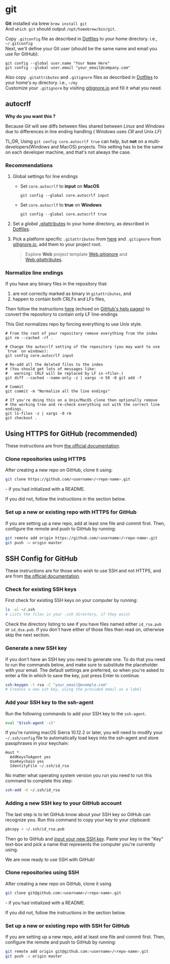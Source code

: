 # git

**Git** installed via brew `brew install git`<br/>
And `which git` should output `/opt/homebrew/bin/git`.

Copy `.gitconfig` file as described in [Dotfiles](../../essentials/dotfiles.md) to your home directory. i.e., `~/.gitconfig`<br/>
Next, we'll define your Git user (should be the same name and email you use for GitHub):
```shell
git config --global user.name "Your Name Here"
git config --global user.email "your_email@company.com"
```

Also copy `.gitattributes` and `.gitignore` files as described in [Dotfiles](../../essentials/dotfiles.md) to your home's `my` directory. i.e., `~/my`<br/>
Customize your `.gitignore` by visiting [gitignore.io](https://www.toptal.com/developers/gitignore?templates=macos) and fill it what you need.

##  autocrlf

**Why do you want this ?**

Because _Git_ will see diffs between files shared between _Linux_ and _Windows_ due to differences in line ending handling ( Windows uses _CR_ and Unix _LF_)

TL;DR,  Using `git config core.autocrlf true` can help, but **not** on a multi-developers(Windows and MacOS) projects.
This setting has to be the same on each developer machine, and that's not always the case.

### Recommendations
1. Global settings for line endings
   - Set `core.autocrlf` to **input** on **MacOS** 
       ```
       git config --global core.autocrlf input
       ```
   - Set `core.autocrlf` to **true** on **Windows**
       ```
       git config --global core.autocrlf true
       ```
       
2. Set a _global_ [.gitattributes](../../../dotfiles/my/.gitattributes) to your home directory, as described in [Dotfiles](../../essentials/dotfiles.md).
3. Pick a platform specific `.gitattributes` from [here](https://github.com/alexkaratarakis/gitattributes) and `.gitignore`  from [gitignore.io](https://www.toptal.com/developers/gitignore?templates=macos), add them to your project root. 
    > Explore **Web** project template [Web.gitignore](../../../apps/git/Web.gitignore) and [Web.gitattributes](../../../apps/git/Web.gitattributes).


### Normalize line endings

If you have any binary files in the repository that:
1. are not correctly marked as binary in `gitattributes`, and 
2. happen to contain both CRLFs and LFs files,

Then follow the instructions [here](https://stackoverflow.com/questions/1510798/trying-to-fix-line-endings-with-git-filter-branch-but-having-no-luck/1511273#1511273) (echoed on [GitHub's help pages](https://help.github.com/articles/dealing-with-line-endings/)) to convert the repository to contain only LF line-endings

This Gist normalizes repo by forcing everything to use Unix style.


```shell
# From the root of your repository remove everything from the index
git rm --cached -rf .

# Change the autocrlf setting of the repository (you may want to use `true` on windows):
git config core.autocrlf input

# Re-add all the deleted files to the index
# (You should get lots of messages like:
#   warning: CRLF will be replaced by LF in <file>.)
git diff --cached --name-only -z | xargs -n 50 -0 git add -f

# Commit
git commit -m "Normalize all the line endings"

# If you're doing this on a Unix/MacOS clone then optionally remove
# the working tree and re-check everything out with the correct line endings.
git ls-files -z | xargs -0 rm
git checkout .
```

## Using HTTPS for GitHub (recommended)

These instructions are from [the official documentation](https://help.github.com/en/github/using-git/which-remote-url-should-i-use#cloning-with-https-urls-recommended).

### Clone repositories using HTTPS

After creating a new repo on GitHub, clone it using:

```sh
git clone https://github.com/<username>/<repo-name>.git
```

\- if you had initialized with a README.

If you did not, follow the instructions in the section below.

### Set up a new or existing repo with HTTPS for GitHub

If you are setting up a new repo, add at least one file and commit first. Then, configure the remote and push to GitHub by running:

```sh
git remote add origin https://github.com/<username>/<repo-name>.git
git push -u origin master
```

## SSH Config for GitHub

These instructions are for those who wish to use SSH and not HTTPS, and are from [the official documentation](https://help.github.com/articles/generating-ssh-keys).

### Check for existing SSH keys

First check for existing SSH keys on your computer by running:

```sh
ls -al ~/.ssh
# Lists the files in your .ssh directory, if they exist
```

Check the directory listing to see if you have files named either `id_rsa.pub` or `id_dsa.pub`. If you don't have either of those files then read on, otherwise skip the next section.

### Generate a new SSH key

If you don't have an SSH key you need to generate one. To do that you need to run the commands below, and make sure to substitute the placeholder with your email. The default settings are preferred, so when you're asked to enter a file in which to save the key, just press Enter to continue.

```sh
ssh-keygen -t rsa -C "your_email@example.com"
# Creates a new ssh key, using the provided email as a label
```

### Add your SSH key to the ssh-agent

Run the following commands to add your SSH key to the `ssh-agent`.

```sh
eval "$(ssh-agent -s)"
```

If you're running macOS Sierra 10.12.2 or later, you will need to modify your `~/.ssh/config` file to automatically load keys into the ssh-agent and store passphrases in your keychain:

```ssh-config
Host *
  AddKeysToAgent yes
  UseKeychain yes
  IdentityFile ~/.ssh/id_rsa
```

No matter what operating system version you run you need to run this command to complete this step:

```sh
ssh-add -K ~/.ssh/id_rsa
```

### Adding a new SSH key to your GitHub account

The last step is to let GitHub know about your SSH key so GitHub can recognize you. Run this command to copy your key to your clipboard:

```sh
pbcopy < ~/.ssh/id_rsa.pub
```

Then go to GitHub and [input your new SSH key](https://github.com/settings/ssh/new). Paste your key in the "Key" text-box and pick a name that represents the computer you're currently using.

We are now ready to use SSH with GitHub!

### Clone repositories using SSH

After creating a new repo on GitHub, clone it using

```sh
git clone git@github.com:<username>/<repo-name>.git
```

\- if you had initialized with a README.

If you did not, follow the instructions in the section below.

### Set up a new or existing repo with SSH for GitHub

If you are setting up a new repo, add at least one file and commit first. Then, configure the remote and push to GitHub by running:

```sh
git remote add origin git@github.com:<username>/<repo-name>.git
git push -u origin master
```